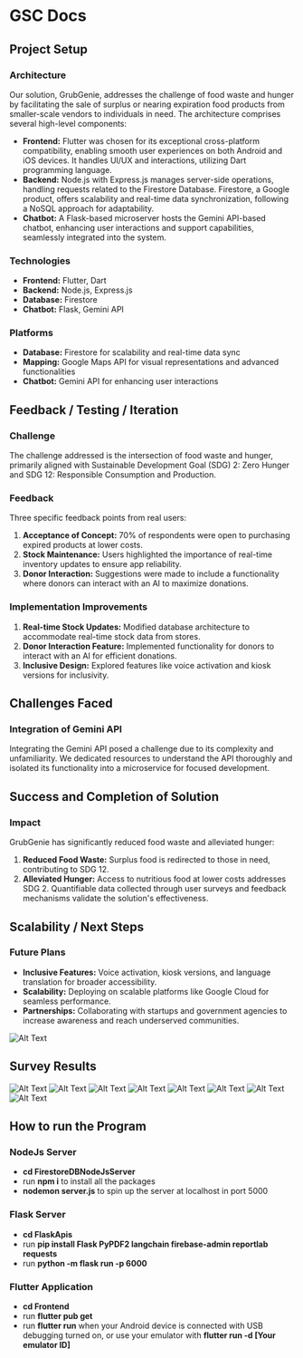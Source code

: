 # GSC Docs
## Project Setup
### Architecture
Our solution, GrubGenie, addresses the challenge of food waste and hunger by facilitating the sale of surplus or nearing expiration food products from smaller-scale vendors to individuals in need. The architecture comprises several high-level components:
- **Frontend:** Flutter was chosen for its exceptional cross-platform compatibility, enabling smooth user experiences on both Android and iOS devices. It handles UI/UX and interactions, utilizing Dart programming language.
- **Backend:** Node.js with Express.js manages server-side operations, handling requests related to the Firestore Database. Firestore, a Google product, offers scalability and real-time data synchronization, following a NoSQL approach for adaptability.
- **Chatbot:** A Flask-based microserver hosts the Gemini API-based chatbot, enhancing user interactions and support capabilities, seamlessly integrated into the system.

### Technologies
- **Frontend:** Flutter, Dart
- **Backend:** Node.js, Express.js
- **Database:** Firestore
- **Chatbot:** Flask, Gemini API

### Platforms
- **Database:** Firestore for scalability and real-time data sync
- **Mapping:** Google Maps API for visual representations and advanced functionalities
- **Chatbot:** Gemini API for enhancing user interactions

## Feedback / Testing / Iteration
### Challenge
The challenge addressed is the intersection of food waste and hunger, primarily aligned with Sustainable Development Goal (SDG) 2: Zero Hunger and SDG 12: Responsible Consumption and Production.

### Feedback
Three specific feedback points from real users:
1. **Acceptance of Concept:** 70% of respondents were open to purchasing expired products at lower costs.
2. **Stock Maintenance:** Users highlighted the importance of real-time inventory updates to ensure app reliability.
3. **Donor Interaction:** Suggestions were made to include a functionality where donors can interact with an AI to maximize donations.

### Implementation Improvements
1. **Real-time Stock Updates:** Modified database architecture to accommodate real-time stock data from stores.
2. **Donor Interaction Feature:** Implemented functionality for donors to interact with an AI for efficient donations.
3. **Inclusive Design:** Explored features like voice activation and kiosk versions for inclusivity.

## Challenges Faced
### Integration of Gemini API
Integrating the Gemini API posed a challenge due to its complexity and unfamiliarity. We dedicated resources to understand the API thoroughly and isolated its functionality into a microservice for focused development.

## Success and Completion of Solution
### Impact
GrubGenie has significantly reduced food waste and alleviated hunger:
1. **Reduced Food Waste:** Surplus food is redirected to those in need, contributing to SDG 12.
2. **Alleviated Hunger:** Access to nutritious food at lower costs addresses SDG 2.
Quantifiable data collected through user surveys and feedback mechanisms validate the solution's effectiveness.

## Scalability / Next Steps
### Future Plans
- **Inclusive Features:** Voice activation, kiosk versions, and language translation for broader accessibility.
- **Scalability:** Deploying on scalable platforms like Google Cloud for seamless performance.
- **Partnerships:** Collaborating with startups and government agencies to increase awareness and reach underserved communities.

![Alt Text](./ReadMe/giphy.gif)

## Survey Results
![Alt Text](./ReadMe/1gsc.png) ![Alt Text](./ReadMe/2gsc.png)
![Alt Text](./ReadMe/3gsc.png) ![Alt Text](./ReadMe/4gsc.png)
![Alt Text](./ReadMe/5gsc.png) ![Alt Text](./ReadMe/6gsc.png)
![Alt Text](./ReadMe/7gsc.png) ![Alt Text](./ReadMe/8gsc.png)
## How to run the Program 
### NodeJs Server
- **cd FirestoreDBNodeJsServer**
- run **npm i** to install all the packages
- **nodemon server.js** to spin up the server at localhost in port 5000

### Flask Server
- **cd FlaskApis**
- run **pip install Flask PyPDF2 langchain firebase-admin reportlab requests**
- run **python -m flask run -p 6000**

### Flutter Application
 - **cd Frontend**
 - run **flutter pub get**
 - run **flutter run** when your Android device is connected with USB debugging turned on, or use your emulator with **flutter run -d [Your emulator ID]**  
